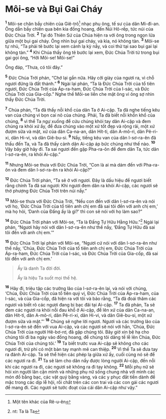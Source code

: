 # Môi-se và Bụi Gai Cháy

<sup><b>1</b></sup> Môi-se chăn bầy chiên của Giê-trô[^1-d9f08264-5614-4f01-85f9-1983a126fb51] nhạc phụ ông, tế sư của dân Mi-đi-an. Ông dẫn bầy chiên qua bên kia đồng hoang, đến Núi Hô-rếp, tức núi của Ðức Chúa Trời. <sup><b>2</b></sup> Tại đó Thiên Sứ của Chúa hiện ra với ông trong ngọn lửa giữa một bụi gai cháy. Ông nhìn bụi gai cháy, và kìa, nó không tàn. <sup><b>3</b></sup> Môi-se tự nhủ, “Ta phải tẽ bước lại xem cảnh lạ kỳ nầy, và coi thử tại sao bụi gai lại không tàn.” <sup><b>4</b></sup> Khi Chúa thấy ông tẽ bước lại xem, Ðức Chúa Trời từ trong bụi gai gọi ông, “Hỡi Môi-se! Môi-se!”

Ông đáp, “Thưa, có tôi đây.”

<sup><b>5</b></sup> Ðức Chúa Trời phán, “Chớ lại gần nữa. Hãy cởi giày của ngươi ra, vì chỗ ngươi đứng là đất thánh.” <sup><b>6</b></sup> Ngài lại phán, “Ta là Ðức Chúa Trời của tổ tiên ngươi, Ðức Chúa Trời của Áp-ra-ham, Ðức Chúa Trời của I-sác, và Ðức Chúa Trời của Gia-cốp.” Nghe thế Môi-se liền che mặt ông vì ông sợ nhìn thấy Ðức Chúa Trời.

<sup><b>7</b></sup> Chúa phán, “Ta đã thấy nỗi khổ của dân Ta ở Ai-cập. Ta đã nghe tiếng kêu van của chúng vì bọn cai nô của chúng. Phải, Ta đã biết nỗi khốn khổ của chúng, <sup><b>8</b></sup> vì thế Ta ngự xuống để cứu chúng khỏi tay dân Ai-cập và đem chúng ra khỏi xứ ấy, để đưa chúng vào một xứ tốt đẹp và rộng rãi, một xứ đượm sữa và mật, xứ của dân Ca-na-an, dân Hít-ti, dân A-mô-ri, dân Pê-ri-xi, dân Hi-vi, và dân Giê-bu-si. <sup><b>9</b></sup> Nầy, tiếng kêu van của dân I-sơ-ra-ên đã thấu đến Ta, và Ta đã thấy cảnh dân Ai-cập áp bức chúng như thế nào. <sup><b>10</b></sup> Vậy bây giờ hãy đi. Ta sai ngươi đến gặp Pha-ra-ôn để đem dân Ta, tức dân I-sơ-ra-ên, ra khỏi Ai-cập.”

<sup><b>11</b></sup> Nhưng Môi-se thưa với Ðức Chúa Trời, “Con là ai mà dám đến với Pha-ra-ôn và đem dân I-sơ-ra-ên ra khỏi Ai-cập?”

<sup><b>12</b></sup> Ðức Chúa Trời phán, “Ta sẽ ở với ngươi. Ðây là dấu hiệu để ngươi biết rằng chính Ta đã sai ngươi: Khi ngươi đem dân ra khỏi Ai-cập, các ngươi sẽ thờ phượng Ðức Chúa Trời trên núi nầy.”

<sup><b>13</b></sup> Môi-se thưa với Ðức Chúa Trời, “Nếu con đến với dân I-sơ-ra-ên và nói với họ, ‘Ðức Chúa Trời của tổ tiên anh chị em đã sai tôi đến với anh chị em,’ mà họ hỏi, ‘Danh của Ðấng ấy là gì?’ thì con sẽ nói với họ làm sao?”

<sup><b>14</b></sup> Ðức Chúa Trời phán với Môi-se, “Ta là Ðấng Tự Hữu Hằng Hữu.”[^2-d9f08264-5614-4f01-85f9-1983a126fb51] Ngài lại phán, “Ngươi hãy nói với dân I-sơ-ra-ên như thế nầy, ‘Ðấng Tự Hữu đã sai tôi đến với anh chị em.’”

<sup><b>15</b></sup> Ðức Chúa Trời lại phán với Môi-se, “Ngươi cứ nói với dân I-sơ-ra-ên như thế nầy, ‘Chúa, Ðức Chúa Trời của tổ tiên anh chị em, Ðức Chúa Trời của Áp-ra-ham, Ðức Chúa Trời của I-sác, và Ðức Chúa Trời của Gia-cốp, đã sai tôi đến với anh chị em.’

> Ấy là danh Ta đời đời.
>
> Ấy là hiệu Ta suốt mọi thế hệ.

<sup><b>16</b></sup> Hãy đi, triệu tập các trưởng lão của I-sơ-ra-ên lại, và nói với chúng, ‘Chúa, Ðức Chúa Trời của tổ tiên quý vị, Ðức Chúa Trời của Áp-ra-ham, của I-sác, và của Gia-cốp, đã hiện ra với tôi và bảo rằng, “Ta đã đoái thăm các ngươi và biết rõ các ngươi đang bị bạc đãi tại Ai-cập. <sup><b>17</b></sup> Ta đã phán, Ta sẽ đem các ngươi ra khỏi nỗi đau khổ ở Ai-cập, để lên xứ của dân Ca-na-an, dân Hít-ti, dân A-mô-ri, dân Pê-ri-xi, dân Hi-vi, và dân Giê-bu-si, một xứ đượm sữa và mật.”’ <sup><b>18</b></sup> Chúng sẽ nghe lời ngươi. Ngươi và các trưởng lão của I-sơ-ra-ên sẽ đến với vua Ai-cập, và các ngươi sẽ nói với hắn, ‘Chúa, Ðức Chúa Trời của người Hê-bơ-rơ, đã gặp chúng tôi. Bây giờ xin bệ hạ cho chúng tôi đi ba ngày vào đồng hoang, để chúng tôi dâng tế lễ lên Chúa, Ðức Chúa Trời của chúng tôi.’ <sup><b>19</b></sup> Ta biết trước vua Ai-cập sẽ không cho các ngươi đi, trừ phi có một bàn tay mạnh mẽ can thiệp. <sup><b>20</b></sup> Vì thế Ta sẽ đưa tay ra đánh Ai-cập. Ta sẽ thể hiện các phép lạ giữa xứ ấy, cuối cùng nó sẽ để các ngươi ra đi. <sup><b>21</b></sup> Ta sẽ làm cho dân nầy được lòng người Ai-cập, đến nỗi khi các ngươi ra đi, các ngươi sẽ không ra đi tay không. <sup><b>22</b></sup> Mỗi phụ nữ sẽ hỏi xin người lân cận mình và những phụ nữ sống chung nhà với mình các món đồ bằng bạc, các vật quý bằng vàng, và các y phục đắt tiền dành để mặc trong các dịp lễ hội, rồi chất trên các con trai và các con gái các ngươi để mang đi. Các ngươi sẽ tước đoạt của cải dân Ai-cập như vậy.”

[^1-d9f08264-5614-4f01-85f9-1983a126fb51]: Một tên khác của Rê-u-ên

[^2-d9f08264-5614-4f01-85f9-1983a126fb51]: nt: Ta là Ta
